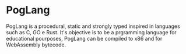 # PogLang
PogLang is a procedural, static and strongly typed inspired
in languages such as C, GO e Rust.
It's objective is to be a prgramming language for educational 
pourposes, PogLang can be compiled to x86 and for WebAssembly bytecode.
